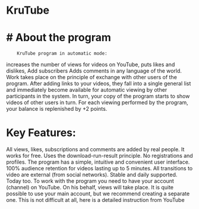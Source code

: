 # KruTube
# # About the program
        KruTube program in automatic mode:

increases the number of views for videos on YouTube,
puts likes and dislikes,
Add subscribers
Adds comments in any language of the world.
        Work takes place on the principle of exchange with other users of the program. After adding links to your videos, they fall into a single general list and immediately become available for automatic viewing by other participants in the system. In turn, your copy of the program starts to show videos of other users in turn. For each viewing performed by the program, your balance is replenished by +2 points.
# Key Features:
All views, likes, subscriptions and comments are added by real people.
It works for free.
Uses the download-run-result principle. No registrations and profiles.
The program has a simple, intuitive and convenient user interface.
100% audience retention for videos lasting up to 5 minutes.
All transitions to video are external (from social networks).
Stable and daily supported. Today too.
  To work with the program you need to have your account (channel) on YouTube. On his behalf, views will take place. It is quite possible to use your main account, but we recommend creating a separate one. This is not difficult at all, here is a detailed instruction from YouTube
